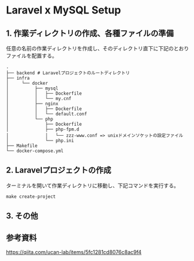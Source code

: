 # Laravel x MySQL Setup

## 1. 作業ディレクトリの作成、各種ファイルの準備

任意の名前の作業ディレクトリを作成し、そのディレクトリ直下に下記のとおりファイルを配置する。
```
.
├── backend # Laravelプロジェクトのルートディレクトリ
├── infra
│     └── docker
│          ├── mysql
│          │   ├── Dockerfile
│          │   └── my.cnf
│          ├── nginx
│          │   ├── Dockerfile
│          │   └── default.conf
│          └── php
│              ├── Dockerfile
│              ├── php-fpm.d
│              │   └── zzz-www.conf => unixドメインソケットの設定ファイル
│              └── php.ini
├── Makefile
└── docker-compose.yml
```

## 2. Laravelプロジェクトの作成

ターミナルを開いて作業ディレクトリに移動し、下記コマンドを実行する。
```
make create-project
```

## 3. その他

## 参考資料

https://qiita.com/ucan-lab/items/5fc1281cd8076c8ac9f4
